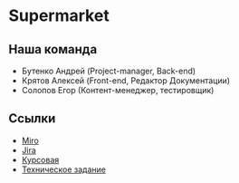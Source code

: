 # Supermarket
## Наша команда
- Бутенко Андрей (Project-manager, Back-end)
- Крятов Алексей (Front-end, Редактор Документации)
- Солопов Егор (Контент-менеджер, тестировщик)


## Ссылки
- [Miro](https://miro.com/app/board/o9J_lNnc278=/)
- [Jira](https://expressfood.atlassian.net/jira/software/projects/EF/boards/1)
- [Курсовая](https://github.com/ButenkoAV/Supermarket/blob/main/Kursovaya.docx)
- [Техническое задание](https://github.com/ButenkoAV/Supermarket/blob/main/Tekhnicheskoe_zadanie_ExpressFood_V1%20(2).docx)
